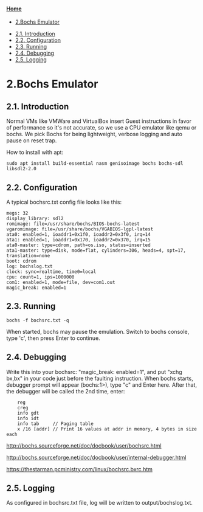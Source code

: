 #### [Home](README.md)

- [2.Bochs Emulator](#2bochs-emulator)
* [2.1. Introduction](#21-introduction)
* [2.2. Configuration](#22-configuration)
* [2.3. Running](#23-running)
* [2.4. Debugging](#24-debugging)
* [2.5. Logging](#25-logging)

# 2.Bochs Emulator

## 2.1. Introduction
Normal VMs like VMWare and VirtualBox insert Guest instructions in favor of performance so it's 
not accurate, so we use a CPU emulator like qemu or bochs. We pick Bochs for being lightweight, 
verbose logging and auto pause on reset trap.

How to install with apt:
```
sudo apt install build-essential nasm genisoimage bochs bochs-sdl libsdl2-2.0
```

## 2.2. Configuration
A typical bochsrc.txt config file looks like this:
```
megs: 32
display_library: sdl2
romimage: file=/usr/share/bochs/BIOS-bochs-latest
vgaromimage: file=/usr/share/bochs/VGABIOS-lgpl-latest
ata0: enabled=1, ioaddr1=0x1f0, ioaddr2=0x3f0, irq=14
ata1: enabled=1, ioaddr1=0x170, ioaddr2=0x370, irq=15
ata0-master: type=cdrom, path=os.iso, status=inserted
ata1-master: type=disk, mode=flat, cylinders=306, heads=4, spt=17, translation=none
boot: cdrom
log: bochslog.txt
clock: sync=realtime, time0=local
cpu: count=1, ips=1000000
com1: enabled=1, mode=file, dev=com1.out
magic_break: enabled=1
```

## 2.3. Running
```
bochs -f bochsrc.txt -q
```
When started, bochs may pause the emulation. Switch to bochs console, type 'c', then press Enter to continue.


## 2.4. Debugging
Write this into your bochsrc: "magic_break: enabled=1", and put "xchg bx,bx" in your code 
just before the faulting instruction. When bochs starts, debugger prompt will appear (bochs:1>), 
type "c" and Enter here. After that, the debugger will be called the 2nd time, enter:

```
    reg
    creg
    info gdt
    info idt
    info tab     // Paging table
    x /16 [addr] // Print 16 values at addr in memory, 4 bytes in size each
```

http://bochs.sourceforge.net/doc/docbook/user/bochsrc.html

http://bochs.sourceforge.net/doc/docbook/user/internal-debugger.html

https://thestarman.pcministry.com/linux/bochsrc.bxrc.htm


## 2.5. Logging
As configured in bochsrc.txt file, log will be written to output/bochslog.txt.
